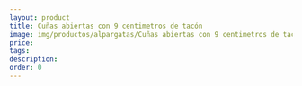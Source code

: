 ```yaml
---
layout: product
title: Cuñas abiertas con 9 centimetros de tacón
image: img/productos/alpargatas/Cuñas abiertas con 9 centimetros de tacón.webp
price: 
tags: 
description: 
order: 0
---
```

